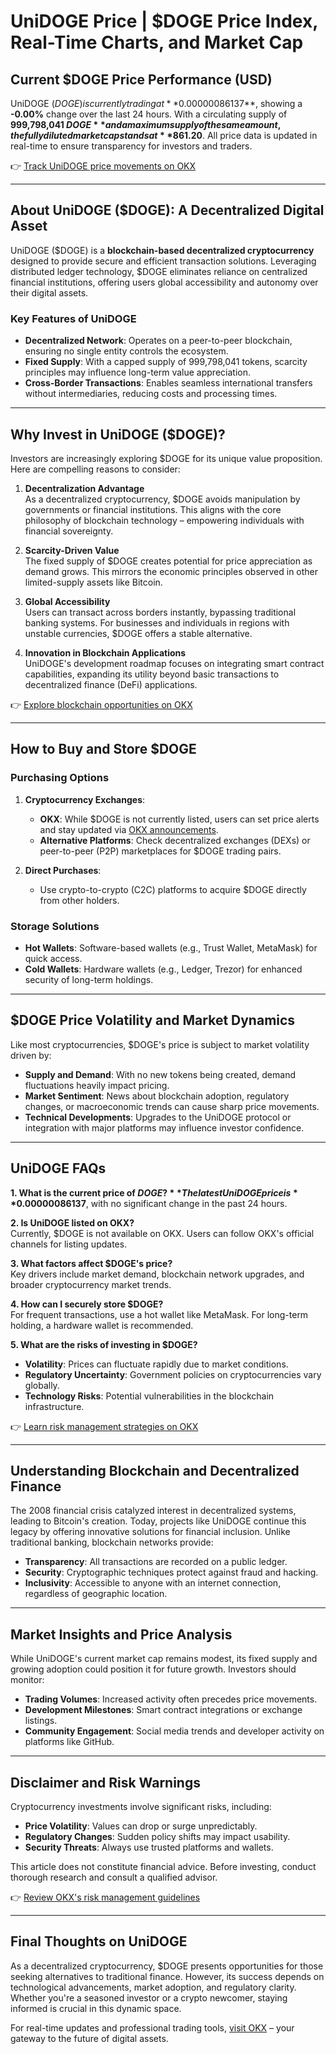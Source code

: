 # UniDOGE Price | $DOGE Price Index, Real-Time Charts, and Market Cap

## Current $DOGE Price Performance (USD)

UniDOGE ($DOGE) is currently trading at **$0.00000086137**, showing a **-0.00%** change over the last 24 hours. With a circulating supply of **999,798,041 $DOGE** and a maximum supply of the same amount, the fully diluted market cap stands at **$861.20**. All price data is updated in real-time to ensure transparency for investors and traders.  

👉 [Track UniDOGE price movements on OKX](https://bit.ly/okx-bonus)  

---

## About UniDOGE ($DOGE): A Decentralized Digital Asset  

UniDOGE ($DOGE) is a **blockchain-based decentralized cryptocurrency** designed to provide secure and efficient transaction solutions. Leveraging distributed ledger technology, $DOGE eliminates reliance on centralized financial institutions, offering users global accessibility and autonomy over their digital assets.  

### Key Features of UniDOGE  
- **Decentralized Network**: Operates on a peer-to-peer blockchain, ensuring no single entity controls the ecosystem.  
- **Fixed Supply**: With a capped supply of 999,798,041 tokens, scarcity principles may influence long-term value appreciation.  
- **Cross-Border Transactions**: Enables seamless international transfers without intermediaries, reducing costs and processing times.  

---

## Why Invest in UniDOGE ($DOGE)?  

Investors are increasingly exploring $DOGE for its unique value proposition. Here are compelling reasons to consider:  

1. **Decentralization Advantage**  
   As a decentralized cryptocurrency, $DOGE avoids manipulation by governments or financial institutions. This aligns with the core philosophy of blockchain technology – empowering individuals with financial sovereignty.  

2. **Scarcity-Driven Value**  
   The fixed supply of $DOGE creates potential for price appreciation as demand grows. This mirrors the economic principles observed in other limited-supply assets like Bitcoin.  

3. **Global Accessibility**  
   Users can transact across borders instantly, bypassing traditional banking systems. For businesses and individuals in regions with unstable currencies, $DOGE offers a stable alternative.  

4. **Innovation in Blockchain Applications**  
   UniDOGE's development roadmap focuses on integrating smart contract capabilities, expanding its utility beyond basic transactions to decentralized finance (DeFi) applications.  

👉 [Explore blockchain opportunities on OKX](https://bit.ly/okx-bonus)  

---

## How to Buy and Store $DOGE  

### Purchasing Options  
1. **Cryptocurrency Exchanges**:  
   - **OKX**: While $DOGE is not currently listed, users can set price alerts and stay updated via [OKX announcements](https://bit.ly/okx-bonus).  
   - **Alternative Platforms**: Check decentralized exchanges (DEXs) or peer-to-peer (P2P) marketplaces for $DOGE trading pairs.  

2. **Direct Purchases**:  
   - Use crypto-to-crypto (C2C) platforms to acquire $DOGE directly from other holders.  

### Storage Solutions  
- **Hot Wallets**: Software-based wallets (e.g., Trust Wallet, MetaMask) for quick access.  
- **Cold Wallets**: Hardware wallets (e.g., Ledger, Trezor) for enhanced security of long-term holdings.  

---

## $DOGE Price Volatility and Market Dynamics  

Like most cryptocurrencies, $DOGE's price is subject to market volatility driven by:  
- **Supply and Demand**: With no new tokens being created, demand fluctuations heavily impact pricing.  
- **Market Sentiment**: News about blockchain adoption, regulatory changes, or macroeconomic trends can cause sharp price movements.  
- **Technical Developments**: Upgrades to the UniDOGE protocol or integration with major platforms may influence investor confidence.  

---

## UniDOGE FAQs  

**1. What is the current price of $DOGE?**  
The latest UniDOGE price is **$0.00000086137**, with no significant change in the past 24 hours.  

**2. Is UniDOGE listed on OKX?**  
Currently, $DOGE is not available on OKX. Users can follow OKX's official channels for listing updates.  

**3. What factors affect $DOGE's price?**  
Key drivers include market demand, blockchain network upgrades, and broader cryptocurrency market trends.  

**4. How can I securely store $DOGE?**  
For frequent transactions, use a hot wallet like MetaMask. For long-term holding, a hardware wallet is recommended.  

**5. What are the risks of investing in $DOGE?**  
- **Volatility**: Prices can fluctuate rapidly due to market conditions.  
- **Regulatory Uncertainty**: Government policies on cryptocurrencies vary globally.  
- **Technology Risks**: Potential vulnerabilities in the blockchain infrastructure.  

👉 [Learn risk management strategies on OKX](https://bit.ly/okx-bonus)  

---

## Understanding Blockchain and Decentralized Finance  

The 2008 financial crisis catalyzed interest in decentralized systems, leading to Bitcoin's creation. Today, projects like UniDOGE continue this legacy by offering innovative solutions for financial inclusion. Unlike traditional banking, blockchain networks provide:  
- **Transparency**: All transactions are recorded on a public ledger.  
- **Security**: Cryptographic techniques protect against fraud and hacking.  
- **Inclusivity**: Accessible to anyone with an internet connection, regardless of geographic location.  

---

## Market Insights and Price Analysis  

While UniDOGE's current market cap remains modest, its fixed supply and growing adoption could position it for future growth. Investors should monitor:  
- **Trading Volumes**: Increased activity often precedes price movements.  
- **Development Milestones**: Smart contract integrations or exchange listings.  
- **Community Engagement**: Social media trends and developer activity on platforms like GitHub.  

---

## Disclaimer and Risk Warnings  

Cryptocurrency investments involve significant risks, including:  
- **Price Volatility**: Values can drop or surge unpredictably.  
- **Regulatory Changes**: Sudden policy shifts may impact usability.  
- **Security Threats**: Always use trusted platforms and wallets.  

This article does not constitute financial advice. Before investing, conduct thorough research and consult a qualified advisor.  

👉 [Review OKX's risk management guidelines](https://bit.ly/okx-bonus)  

--- 

## Final Thoughts on UniDOGE  

As a decentralized cryptocurrency, $DOGE presents opportunities for those seeking alternatives to traditional finance. However, its success depends on technological advancements, market adoption, and regulatory clarity. Whether you're a seasoned investor or a crypto newcomer, staying informed is crucial in this dynamic space.  

For real-time updates and professional trading tools, [visit OKX](https://bit.ly/okx-bonus) – your gateway to the future of digital assets.